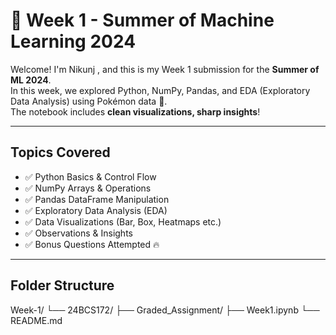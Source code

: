 # 📘 Week 1 - Summer of Machine Learning 2024

Welcome! I'm Nikunj , and this is my Week 1 submission for the **Summer of ML 2024**.  
In this week, we explored Python, NumPy, Pandas, and EDA (Exploratory Data Analysis) using Pokémon data 🐉.  
The notebook includes **clean visualizations, sharp insights**!

---

## Topics Covered

- ✅ Python Basics & Control Flow  
- ✅ NumPy Arrays & Operations  
- ✅ Pandas DataFrame Manipulation  
- ✅ Exploratory Data Analysis (EDA)  
- ✅ Data Visualizations (Bar, Box, Heatmaps etc.)  
- ✅ Observations & Insights  
- ✅ Bonus Questions Attempted 🔥

---

## Folder Structure
Week-1/
└── 24BCS172/
    ├── Graded_Assignment/
       ├── Week1.ipynb
       └── README.md


